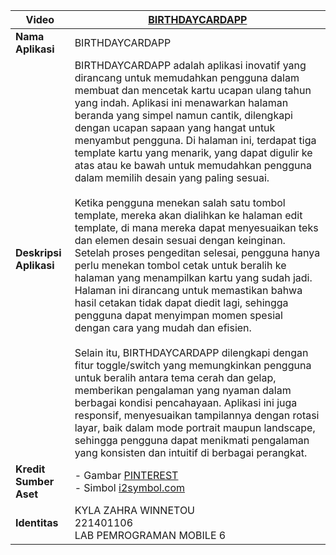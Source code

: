 | **Video** |[BIRTHDAYCARDAPP](https://youtu.be/c5iKcmqVhhk) |
|-----------|-----------------------------------------------------|
| **Nama Aplikasi** | BIRTHDAYCARDAPP                              |
| **Deskripsi Aplikasi** | BIRTHDAYCARDAPP adalah aplikasi inovatif yang dirancang untuk memudahkan pengguna dalam membuat dan mencetak kartu ucapan ulang tahun yang indah. Aplikasi ini menawarkan halaman beranda yang simpel namun cantik, dilengkapi dengan ucapan sapaan yang hangat untuk menyambut pengguna. Di halaman ini, terdapat tiga template kartu yang menarik, yang dapat digulir ke atas atau ke bawah untuk memudahkan pengguna dalam memilih desain yang paling sesuai. <br><br> Ketika pengguna menekan salah satu tombol template, mereka akan dialihkan ke halaman edit template, di mana mereka dapat menyesuaikan teks dan elemen desain sesuai dengan keinginan. Setelah proses pengeditan selesai, pengguna hanya perlu menekan tombol cetak untuk beralih ke halaman yang menampilkan kartu yang sudah jadi. Halaman ini dirancang untuk memastikan bahwa hasil cetakan tidak dapat diedit lagi, sehingga pengguna dapat menyimpan momen spesial dengan cara yang mudah dan efisien. <br><br> Selain itu, BIRTHDAYCARDAPP dilengkapi dengan fitur toggle/switch yang memungkinkan pengguna untuk beralih antara tema cerah dan gelap, memberikan pengalaman yang nyaman dalam berbagai kondisi pencahayaan. Aplikasi ini juga responsif, menyesuaikan tampilannya dengan rotasi layar, baik dalam mode portrait maupun landscape, sehingga pengguna dapat menikmati pengalaman yang konsisten dan intuitif di berbagai perangkat. |
| **Kredit Sumber Aset** | - Gambar [PINTEREST](https://www.pinterest.com)<br>- Simbol [i2symbol.com](https://www.i2symbol.com/symbols/flowers)|
| **Identitas** | KYLA ZAHRA WINNETOU<br>221401106<br>LAB PEMROGRAMAN MOBILE 6                              |
